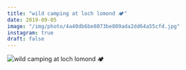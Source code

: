 ```yaml
---
title: "wild camping at loch lomond 🏕"
date: 2019-09-05
image: "/img/photo/4a40db6be8073be809ada2dd64a55cfd.jpg"
instagram: true
draft: false
---
```


![wild camping at loch lomond 🏕](/img/photo/4a40db6be8073be809ada2dd64a55cfd.jpg)
